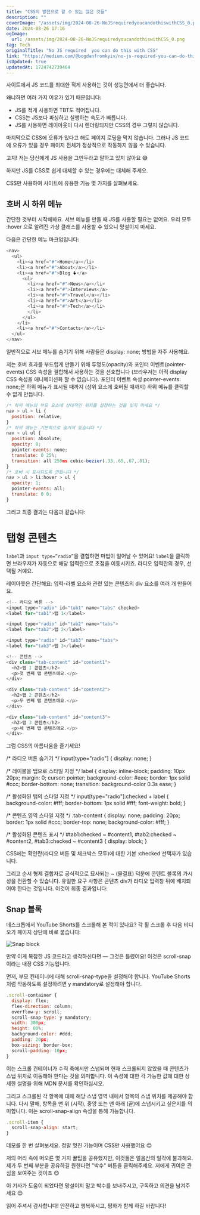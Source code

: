 ```yaml
---
title: "CSS의 발전으로 할 수 있는 많은 것들"
description: ""
coverImage: "/assets/img/2024-08-26-NoJSrequiredyoucandothiswithCSS_0.png"
date: 2024-08-26 17:16
ogImage: 
  url: /assets/img/2024-08-26-NoJSrequiredyoucandothiswithCSS_0.png
tag: Tech
originalTitle: "No JS required  you can do this with CSS"
link: "https://medium.com/@bogdanfromkyiv/no-js-required-you-can-do-this-with-css-e4635e40502c"
isUpdated: true
updatedAt: 1724742739464
---
```



사이트에서 JS 코드를 최대한 적게 사용하는 것이 성능면에서 더 좋습니다.

왜냐하면 여러 가지 이유가 있기 때문입니다:

- JS를 적게 사용하면 TBT도 적어집니다.
- CSS는 JS보다 파싱하고 실행하는 속도가 빠릅니다.
- JS를 사용하면 레이아웃이 다시 렌더링되지만 CSS의 경우 그렇지 않습니다.

마지막으로 CSS에 오류가 있다고 해도 페이지 로딩을 막지 않습니다. 그러나 JS 코드에 오류가 있을 경우 페이지 전체가 정상적으로 작동하지 않을 수 있습니다.

<div class="content-ad"></div>

고지! 저는 당신에게 JS 사용을 그만두라고 말하고 있지 않아요 😅

하지만 JS를 CSS로 쉽게 대체할 수 있는 경우에는 대체해 주세요.

CSS만 사용하여 사이트에 유용한 기능 몇 가지를 살펴보세요.

## 호버 시 하위 메뉴

<div class="content-ad"></div>

간단한 것부터 시작해봐요. 서브 메뉴를 만들 때 JS를 사용할 필요는 없어요. 우리 모두 :hover 으로 알려진 가상 클래스를 사용할 수 있으니 망설이지 마세요.

다음은 간단한 메뉴 마크업입니다:

```js
<nav>
  <ul>
    <li><a href="#">Home</a></li>
    <li><a href="#">About</a></li>
    <li><a href="#">Blog 🠋</a>
      <ul>
        <li><a href="#">News</a></li>
        <li><a href="#">Interviews</a>
        <li><a href="#">Travel</a></li>
        <li><a href="#">Art</a></li>
        <li><a href="#">Tech</a></li>
        </li>
      </ul>
    </li>
    <li><a href="#">Contacts</a></li>
  </ul>
</nav>
```

일반적으로 서브 메뉴를 숨기기 위해 사람들은 display: none; 방법을 자주 사용해요.

<div class="content-ad"></div>

저는 호버 효과를 부드럽게 만들기 위해 투명도(opacity)와 포인터 이벤트(pointer-events) CSS 속성을 결합해서 사용하는 것을 선호합니다 (브라우저는 아직 display CSS 속성을 애니메이션화 할 수 없습니다). 포인터 이벤트 속성 pointer-events: none;은 하위 메뉴가 표시될 때까지 (상위 요소에 호버될 때까지) 하위 메뉴를 클릭할 수 없게 만듭니다.

```js
/* 하위 메뉴의 부모 요소에 상대적인 위치를 설정하는 것을 잊지 마세요 */
nav > ul > li {
  position: relative;
}
/* 하위 메뉴는 기본적으로 숨겨져 있습니다 */
nav > ul ul {
  position: absolute;
  opacity: 0;
  pointer-events: none;
  translate: 0 25%;
  transition: all 250ms cubic-bezier(.33,.65,.67,.81);
}
/* 호버 시 표시되도록 만듭니다 */
nav > ul > li:hover > ul {
  opacity: 1;
  pointer-events: all;
  translate: 0 0;
}
```

그리고 최종 결과는 다음과 같습니다:

# 탭형 콘텐츠

<div class="content-ad"></div>

`label`과 `input type=”radio”`을 결합하면 마법이 일어날 수 있어요! `label`을 클릭하면 브라우저가 자동으로 해당 입력란으로 초점을 이동시키죠. 라디오 입력란의 경우, 선택될 거예요.

레이아웃은 간단해요: 입력-라벨 요소와 관련 있는 콘텐츠의 div 요소를 여러 개 만들어요.

```js
<!-- 라디오 버튼 -->
<input type="radio" id="tab1" name="tabs" checked>
<label for="tab1">탭 1</label>

<input type="radio" id="tab2" name="tabs">
<label for="tab2">탭 2</label>

<input type="radio" id="tab3" name="tabs">
<label for="tab3">탭 3</label>

<!-- 콘텐츠 -->
<div class="tab-content" id="content1">
  <h2>탭 1 콘텐츠</h2>
  <p>첫 번째 탭 콘텐츠에요.</p>
</div>

<div class="tab-content" id="content2">
  <h2>탭 2 콘텐츠</h2>
  <p>두 번째 탭 콘텐츠에요.</p>
</div>

<div class="tab-content" id="content3">
  <h2>탭 3 콘텐츠</h2>
  <p>세 번째 탭 콘텐츠에요.</p>
</div>
```

그럼 CSS의 아름다움을 즐기세요!

<div class="content-ad"></div>


/* 라디오 버튼 숨기기 */
input[type="radio"] {
  display: none;
}

/* 레이블을 탭으로 스타일 지정 */
label {
  display: inline-block;
  padding: 10px 20px;
  margin: 0;
  cursor: pointer;
  background-color: #eee;
  border: 1px solid #ccc;
  border-bottom: none;
  transition: background-color 0.3s ease;
}

/* 활성화된 탭의 스타일 지정 */
input[type="radio"]:checked + label {
  background-color: #fff;
  border-bottom: 1px solid #fff;
  font-weight: bold;
}

/* 콘텐츠 영역 스타일 지정 */
.tab-content {
  display: none;
  padding: 20px;
  border: 1px solid #ccc;
  border-top: none;
  background-color: #fff;
}

/* 활성화된 콘텐츠 표시 */
#tab1:checked ~ #content1,
#tab2:checked ~ #content2,
#tab3:checked ~ #content3 {
  display: block;
}


CSS에는 확인란(라디오 버튼 및 체크박스 모두)에 대한 기본 :checked 선택자가 있습니다.

그리고 순서 형제 결합자로 공식적으로 묘사되는 ~ (물결표) 덕분에 콘텐트 블록의 가시성을 전환할 수 있습니다. 유일한 요구 사항은 콘텐츠 div가 라디오 입력창 뒤에 배치되어야 한다는 것입니다. 이것이 최종 결과입니다:


<div class="content-ad"></div>

## Snap 블록

데스크톱에서 YouTube Shorts를 스크롤해 본 적이 있나요? 각 휠 스크롤 후 다음 비디오가 페이지 상단에 바로 붙습니다:

![Snap block](/assets/img/2024-08-26-NoJSrequiredyoucandothiswithCSS_0.png)

만약 이게 복잡한 JS 코드라고 생각하신다면 — 그것은 틀렸어요! 이것은 scroll-snap이라는 내장 CSS 기능입니다.

<div class="content-ad"></div>

먼저, 부모 컨테이너에 대해 scroll-snap-type을 설정해야 합니다. YouTube Shorts처럼 작동하도록 설정하려면 y mandatory로 설정해야 합니다.

```js
.scroll-container {
  display: flex;
  flex-direction: column;
  overflow-y: scroll;
  scroll-snap-type: y mandatory;
  width: 300px;
  height: 80%;
  background-color: #ddd;
  padding: 20px;
  box-sizing: border-box;
  scroll-padding: 10px;
}
```

이는 스크롤 컨테이너가 수직 축에서만 스냅되며 현재 스크롤되지 않았을 때 콘텐츠가 스냅 위치로 이동해야 한다는 것을 의미합니다. 이 속성에 대한 각 가능한 값에 대한 상세한 설명을 위해 MDN 문서를 확인하십시오.

그리고 스크롤된 각 항목에 대해 해당 스냅 영역 내에서 항목의 스냅 위치를 제공해야 합니다. 다시 말해, 항목을 맨 위 (시작), 중앙 또는 맨 아래 (끝)에 스냅시키고 싶은지를 의미합니다. 이는 scroll-snap-align 속성을 통해 가능합니다.

<div class="content-ad"></div>

```js
.scroll-item {
  scroll-snap-align: start;
}
```

데모를 한 번 살펴보세요. 정말 멋진 기능이며 CSS만 사용했어요 😊

저의 머리 속에 떠오른 몇 가지 꿀팁을 공유했지만, 이것들은 얼음산의 일각에 불과해요. 제가 두 번째 부분을 공유하길 원한다면 "박수" 버튼을 클릭해주세요. 저에게 귀여운 관심을 보여주는 것이죠 😊

이 기사가 도움이 되었다면 망설이지 말고 박수를 보내주시고, 구독하고 의견을 남겨주세요 😊


<div class="content-ad"></div>

읽어 주셔서 감사합니다!
안전하고 행복하시고, 평화가 함께 하길 바랍니다!